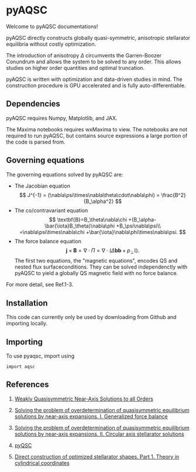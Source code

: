 # pyAQSC
Welcome to pyAQSC documentations!

pyAQSC directly constructs globally quasi-symmetric, anisotropic stellarator equilibria without costly optimization. 

The introduction of anisotropy $\Delta$ circumvents the Garren-Boozer Conundrum and allows the system to be solved to any order. This allows studies on higher order quantities and optimal truncation.

pyAQSC is written with optimization and data-driven studies in mind. The construction procedure is GPU accelerated and is fully auto-differentiable.


## Dependencies
pyAQSC requires Numpy, Matplotlib, and JAX.

The Maxima notebooks requires wxMaxima to view. The notebooks are not required to
run pyAQSC, but contains source expressions a large portion of the code is parsed from.

## Governing equations
The governing equations solved by pyAQSC are:

- The Jacobian equation 
$$
    J^{-1} = (\nabla\psi\times\nabla\theta\cdot\nabla\phi)
     = \frac{B^2}{B_\alpha^2}
$$
- The co/contravariant equation
$$
    \textbf{B}=B_\theta\nabla\chi
    +(B_\alpha-\bar{\iota}B_\theta)\nabla\phi
    +B_\psi\nabla\psi\\
    =\nabla\psi\times\nabla\chi
    +\bar{\iota}\nabla\phi\times\nabla\psi. 
$$
- The force balance equation
$$
    \textbf{j}\times\textbf{B} = \nabla\cdot\Pi = \nabla\cdot(\Delta\textbf{bb} + p_\perp \mathbb{I}).
$$
The first two equations, the "magnetic equations", encodes QS and nested flux surfaceconditions. They can be solved independenctly with pyAQSC to yield a globally QS magnetic field with no force balance.

For more detail, see Ref.1-3.

## Installation
This code can currently only be used by downloading from Github and importing locally.

## Importing
To use pyaqsc, import using 
```
import aqsc
```

## References
1. [Weakly Quasisymmetric Near-Axis Solutions to all Orders](https://doi.org/10.1063/5.0076583)
2. [Solving the problem of overdetermination of quasisymmetric equilibrium solutions by near-axis expansions. I. Generalized force balance](https://doi.org/10.1063/5.0027574)
3. [Solving the problem of overdetermination of quasisymmetric equilibrium solutions by near-axis expansions. II. Circular axis stellarator solutions](https://aip.scitation.org/doi/10.1063/5.0027575)
4. [pyQSC](https://github.com/landreman/pyQSC)

5. [Direct construction of optimized stellarator shapes. Part 1. Theory in cylindrical coordinates](https://doi.org/10.1017/S0022377818001289)